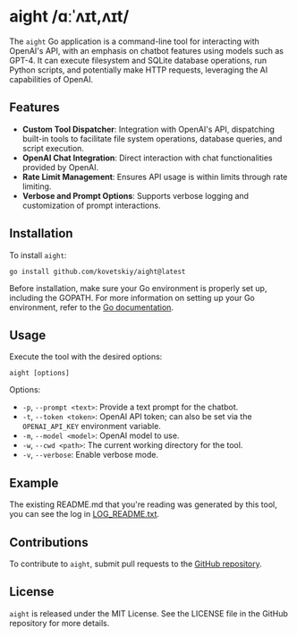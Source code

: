 # aight /ɑːˈʌɪt,ʌɪt/

The `aight` Go application is a command-line tool for interacting with OpenAI's API, with an emphasis on chatbot features using models such as GPT-4. It can execute filesystem and SQLite database operations, run Python scripts, and potentially make HTTP requests, leveraging the AI capabilities of OpenAI.

## Features

- **Custom Tool Dispatcher**: Integration with OpenAI's API, dispatching built-in tools to facilitate file system operations, database queries, and script execution.
- **OpenAI Chat Integration**: Direct interaction with chat functionalities provided by OpenAI.
- **Rate Limit Management**: Ensures API usage is within limits through rate limiting.
- **Verbose and Prompt Options**: Supports verbose logging and customization of prompt interactions.

## Installation

To install `aight`:

```
go install github.com/kovetskiy/aight@latest
```

Before installation, make sure your Go environment is properly set up, including the GOPATH. For more information on setting up your Go environment, refer to the [Go documentation](https://golang.org/doc/install).

## Usage

Execute the tool with the desired options:
```
aight [options]
```
Options:
- `-p`, `--prompt <text>`: Provide a text prompt for the chatbot.
- `-t`, `--token <token>`: OpenAI API token; can also be set via the `OPENAI_API_KEY` environment variable.
- `-m`, `--model <model>`: OpenAI model to use.
- `-w`, `--cwd <path>`: The current working directory for the tool.
- `-v`, `--verbose`: Enable verbose mode.

## Example

The existing README.md that you're reading was generated by this tool, you can see the log in
[LOG_README.txt](LOG_README.txt).

## Contributions

To contribute to `aight`, submit pull requests to the [GitHub repository](https://github.com/kovetskiy/aight).

## License

`aight` is released under the MIT License. See the LICENSE file in the GitHub repository for more details.
